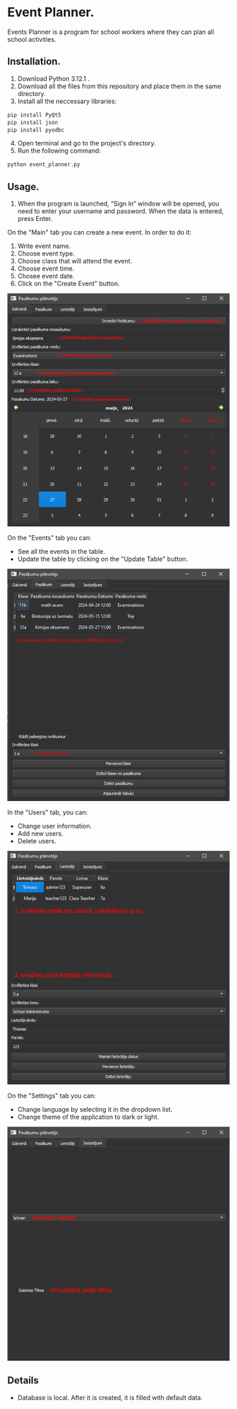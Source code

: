 # Event Planner.
Events Planner is a program for school workers where they can plan all school activities.
## Installation.

1. Download Python 3.12.1 .
2. Download all the files from this repository and place them in the same directory.
3. Install all the neccessary libraries:
```bash
pip install PyQt5
pip install json
pip install pyodbc
```
4. Open terminal and go to the project's directory.
5. Run the following command:
```bash
python event_planner.py
```

## Usage.
1. When the program is launched, “Sign In” window will be opened, you need to enter your username and password. When the data is entered, press Enter.

On the "Main" tab you can create a new event. In order to do it: 
1. Write event name.
2. Choose event type.
3. Choose class that will attend the event.
4. Choose event time.
5. Chosee event date.
6. Click on the "Create Event" button.

![Main tab guide](https://github.com/Thomas-Kr/eventPlanner/blob/main/Sources/Tutor_1.png)

On the "Events" tab you can:
- See all the events in the table.
- Update the table by clicking on the "Update Table" button.

![Events tab guide](https://github.com/Thomas-Kr/eventPlanner/blob/main/Sources/Tutor_2.png)

In the "Users" tab, you can:
- Change user information.
- Add new users.
- Delete users.

![Users tab guide](https://github.com/Thomas-Kr/eventPlanner/blob/main/Sources/Tutor_3.png)

On the "Settings" tab you can: 
- Change language by selecting it in the dropdown list.
- Change theme of the application to dark or light.

![Settings tab guide](https://github.com/Thomas-Kr/eventPlanner/blob/main/Sources/Tutor_4.png)

## Details
- Database is local. After it is created, it is filled with default data.








